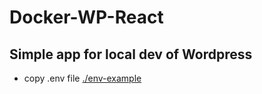 # Docker-WP-React
## Simple app for local dev of Wordpress
* copy .env file [./env-example](./env-example) 